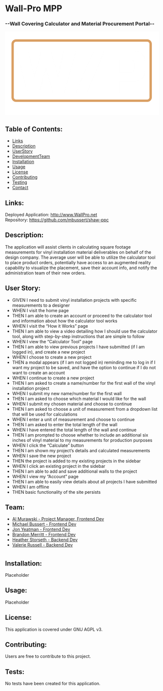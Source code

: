 # Wall-Pro MPP
### --Wall Covering Calculator and Material Procurement Portal--
![shaw-ppc](./client/src/assets/img/wall-pro-logo.png)

## Table of Contents:

- [Links](#links)
- [Description](#description)
- [UserStory](#userstory)
- [DevelopmentTeam](#team)
- [Installation](#installation)
- [Usage](#usage)
- [License](#license)
- [Contributing](#contributing)
- [Testing](#tests)
- [Contact](#contact)

## Links:

Deployed Application: http://www.WallPro.net  
Repository: https://github.com/mbussert/shaw-ppc

## Description:

The application will assist clients in calculating square footage measurements for vinyl installation material deliverables on behalf of the design company. The average user will be able to utilize the calculator tool to place product orders, potentially have access to an augmented reality capability to visualize the placement, save their account info, and notify the administration team of their new orders.

## User Story:

* GIVEN I need to submit vinyl installation projects with specific measurements to a designer
* WHEN I visit the home page
* THEN I am able to create an account or proceed to the calculator tool and information about how the calculator tool works
* WHEN I visit the “How it Works” page
* THEN I am able to view a video detailing how I should use the calculator tool, along with step-by-step instructions that are simple to follow
* WHEN I view the “Calculator Tool” page
* THEN I am able to view previous projects I have submitted (if I am logged in), and create a new project
* WHEN I choose to create a new project
* THEN a modal appears (if I am not logged in) reminding me to log in if I want my project to be saved, and have the option to continue if I do not want to create an account
* WHEN I continue to create a new project
* THEN I am asked to create a name/number for the first wall of the vinyl installation project
* WHEN I submit my new name/number for the first wall
* THEN I am asked to choose which material I would like for the wall
* WHEN I submit my chosen material and choose to continue
* THEN I am asked to choose a unit of measurement from a dropdown list that will be used for calculations
* WHEN I enter a unit of measurement and choose to continue
* THEN I am asked to enter the total length of the wall
* WHEN I have entered the total length of the wall and continue
* THEN I am prompted to choose whether to include an additional six inches of vinyl material to my measurements for production purposes
* WHEN I click the “Calculate” button
* THEN I am shown my project’s details and calculated measurements
* WHEN I save the new project
* THEN the project is added to my existing projects in the sidebar
* WHEN I click an existing project in the sidebar
* THEN I am able to add and save additional walls to the project
* WHEN I view my “Account” page
* THEN I am able to easily view details about all projects I have submitted
* WHEN I am offline
* THEN basic functionality of the site persists

## Team:

- [Al Murawski - Project Manager, Frontend Dev](https://github.com/almurawski15)
- [Michael Bussert - Frontend Dev](https://github.com/mbussert)
- [Jon Yeatman - Frontend Dev](https://github.com/Yeatman51)
- [Brandon Merritt - Frontend Dev](https://github.com/CrispyCoder817)
- [Heather Storseth - Backend Dev](https://github.com/hstor3)
- [Valerie Russell - Backend Dev](https://github.com/vruss14)



#



## Installation:

Placeholder

## Usage:

Placeholder

## License:

This application is covered under GNU AGPL v3.

## Contributing:

Users are free to contribute to this project.

## Tests:

No tests have been created for this application.
